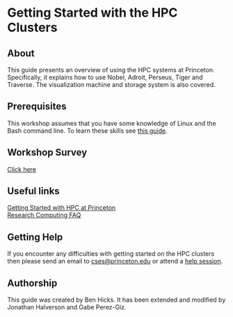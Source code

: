 # Getting Started with the HPC Clusters

## About
This guide presents an overview of using the HPC systems at Princeton. Specifically, it explains how to use Nobel, Adroit, Perseus, Tiger and Traverse. The visualization machine and storage system is also covered.

## Prerequisites

This workshop assumes that you have some knowledge of Linux and the Bash command line. To learn these skills see [this guide](https://github.com/gabeclass/introlinux).

## Workshop Survey
[Click here](https://forms.gle/WhoAcb1J82XVTqq38)

## Useful links
[Getting Started with HPC at Princeton](https://researchcomputing.princeton.edu/education/online-tutorials/getting-started)   
[Research Computing FAQ](https://researchcomputing.princeton.edu/faq)  

## Getting Help

If you encounter any difficulties with getting started on the HPC clusters then please send an email to <a href="mailto:cses@princeton.edu">cses@princeton.edu</a> or attend a <a href="https://researchcomputing.princeton.edu/education/help-sessions">help session</a>.

## Authorship

This guide was created by Ben Hicks. It has been extended and modified by Jonathan Halverson and Gabe Perez-Giz.
